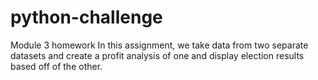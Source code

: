 # python-challenge
Module 3 homework
In this assignment, we take data from two separate datasets and create a profit analysis of one and display election results based off of the other.